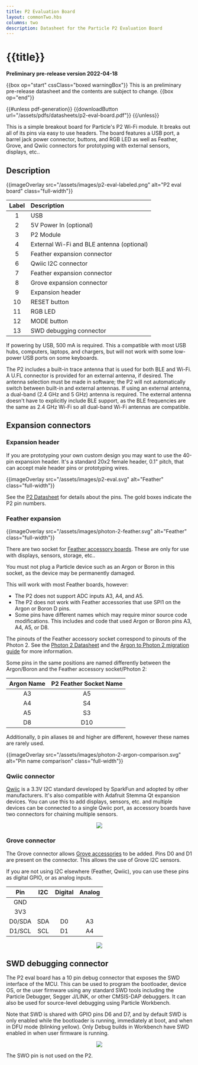 ```yaml
---
title: P2 Evaluation Board
layout: commonTwo.hbs
columns: two
description: Datasheet for the Particle P2 Evaluation Board
---
```


# {{title}}

**Preliminary pre-release version 2022-04-18**

{{box op="start" cssClass="boxed warningBox"}}
This is an preliminary pre-release datasheet and the contents are subject to change.
{{box op="end"}}

{{#unless pdf-generation}}
{{downloadButton url="/assets/pdfs/datasheets/p2-eval-board.pdf"}}
{{/unless}}

This is a simple breakout board for Particle's P2 Wi-Fi module. It breaks out all of its pins via easy to use headers. The board features a USB port, a barrel jack power connector, buttons, and RGB LED as well as Feather, Grove, and Qwiic connectors for prototyping with external sensors, displays, etc..

## Description

{{imageOverlay src="/assets/images/p2-eval-labeled.png" alt="P2 eval board" class="full-width"}}

| Label | Description |
| :---: | :--- |
|     1 | USB |
|     2 | 5V Power In (optional) |
|     3 | P2 Module |
|     4 | External Wi-Fi and BLE antenna (optional) |
|     5 | Feather expansion connector |
|     6 | Qwiic I2C connector |
|     7 | Feather expansion connector |
|     8 | Grove expansion connector |
|     9 | Expansion header|
|    10 | RESET button |
|    11 | RGB LED |
|    12 | MODE button|
|    13 | SWD debugging connector |

If powering by USB, 500 mA is required. This a compatible with most USB hubs, computers, laptops, and chargers, but will not work with some low-power USB ports on some keyboards.
 
The P2 includes a built-in trace antenna that is used for both BLE and Wi-Fi. A U.FL connector is provided for an external antenna, if desired. The antenna selection must be made in software; the P2 will not automatically switch between built-in and external antennas. If using an external antenna, a dual-band (2.4 GHz and 5 GHz) antenna is required. The external antenna doesn't have to explicitly include BLE support, as the BLE frequencies are the same as 2.4 GHz Wi-Fi so all dual-band Wi-Fi antennas are compatible.

## Expansion connectors

### Expansion header

If you are prototyping your own custom design you may want to use the 40-pin expansion header. It's a standard 20x2 female header, 0.1" pitch, that can accept male header pins or prototyping wires.
    
{{imageOverlay src="/assets/images/p2-eval.svg" alt="Feather" class="full-width"}}

See the [P2 Datasheet](/reference/datasheets/wi-fi/p2-datasheet/) for details about the pins. The gold boxes indicate the P2 pin numbers.

### Feather expansion

{{imageOverlay src="/assets/images/photon-2-feather.svg" alt="Feather" class="full-width"}}

There are two socket for [Feather accessory boards](/hardware/expansion/feather/). These are only for use with displays, sensors, storage, etc.. 

You must not plug a Particle device such as an Argon or Boron in this socket, as the device may be permanently damaged.

This will work with most Feather boards, however:

- The P2 does not support ADC inputs A3, A4, and A5.
- The P2 does not work with Feather accessories that use SPI1 on the Argon or Boron D pins.
- Some pins have different names which may require minor source code modifications. This includes and code that used Argon or Boron pins A3, A4, A5, or D8.

The pinouts of the Feather accessory socket correspond to pinouts of the Photon 2. See the [Photon 2 Datasheet](/reference/datasheets/wi-fi/photon-2-datasheet/) and the [Argon to Photon 2 migration guide](/hardware/migration-guides/photon-2-argon-migration-guide/) for more information.

Some pins in the same positions are named differently between the Argon/Boron and the Feather accessory socket/Photon 2:

| Argon Name | P2 Feather Socket Name |
| :---: | :---: |
| A3 | A5 |
| A4 | S4 |
| A5 | S3 |
| D8 | D10 |

Additionally, `D` pin aliases `D8` and higher are different, however these names are rarely used.

{{imageOverlay src="/assets/images/photon-2-argon-comparison.svg" alt="Pin name comparison" class="full-width"}}


### Qwiic connector

[Qwiic](/hardware/expansion/qwiic/) is a 3.3V I2C standard developed by SparkFun and adopted by other manufacturers. It's also compatible with Adafruit Stemma Qt expansion devices. You can use this to add displays, sensors, etc. and multiple devices can be connected to a single Qwiic port, as accessory boards have two connectors for chaining multiple sensors.

<div align="center"><img src="/assets/images/qwiic/qwiic-bme280.jpg" class="small" ></div>


### Grove connector

The Grove connector allows [Grove accessories](/reference/datasheets/accessories/gen3-accessories/#grove-starter-kit) to be added. Pins D0 and D1 are present on the connector. This allows the use of Grove I2C sensors.

If you are not using I2C elsewhere (Feather, Qwiic), you can use these pins as digital GPIO, or as analog inputs.

| Pin | I2C | Digital | Analog |
| :---: | :---: | :---: | :---: |
| GND | | | |
| 3V3 | | | |
| D0/SDA | SDA | D0 | A3 |
| D1/SCL | SCL | D1 | A4 |

<div align="center"><img src="/assets/images/accessories/grove-mesh-starter-kit/temphumi.png" ></div>


## SWD debugging connector

The P2 eval board has a 10 pin debug connector that exposes the SWD interface of the MCU. This can be used to program the bootloader, device OS, or the user firmware using any standard SWD tools including the Particle Debugger, Segger J/LINK, or other CMSIS-DAP debuggers. It can also be used for source-level debugging using Particle Workbench.

Note that SWD is shared with GPIO pins D6 and D7, and by default SWD is only enabled while the bootloader is running, immediately at boot, and when in DFU mode (blinking yellow). Only Debug builds in Workbench have SWD enabled in when user firmware is running.

<div align="center"><img src="/assets/images/argon/swd-connector-pinout.png" class="small"></div>

The SWO pin is not used on the P2.
